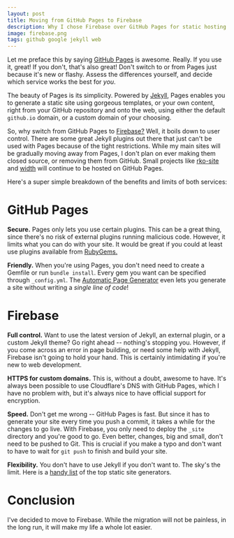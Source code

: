 ```yaml
---
layout: post
title: Moving from GitHub Pages to Firebase
description: Why I chose Firebase over GitHub Pages for static hosting.
image: firebase.png
tags: github google jekyll web
---
```


Let me preface this by saying [GitHub Pages](https://pages.github.com) is awesome. Really. If you use it, great! If you don't, that's also great! Don't switch to or from Pages just because it's new or flashy. Assess the differences yourself, and decide which service works the best for _you_.

The beauty of Pages is its simplicity. Powered by [Jekyll](https://jekyllrb.com), Pages enables you to generate a static site using gorgeous templates, or your own content, right from your GitHub repository and onto the web, using either the default `github.io` domain, or a custom domain of your choosing.

So, why switch from GitHub Pages to [Firebase?](https://firebase.google.com) Well, it boils down to user control. There are some great Jekyll plugins out there that just can't be used with Pages because of the tight restrictions. While my main sites will be gradually moving away from Pages, I don't plan on ever making them closed source, or removing them from GitHub. Small projects like [rko-site](https://github.com/citrusui/rko-site) and [width](https://github.com/citrusui/width) will continue to be hosted on GitHub Pages.

<null></null>

Here's a super simple breakdown of the benefits and limits of both services:

# GitHub Pages

**Secure.** Pages only lets you use certain plugins. This can be a great thing, since there's no risk of external plugins running malicious code. However, it limits what you can do with your site. It would be great if you could at least use plugins available from [RubyGems.](https://rubygems.org)

**Friendly.** When you're using Pages, you don't need need to create a Gemfile or run `bundle install`. Every gem you want can be specified through `_config.yml`. The [Automatic Page Generator](https://help.github.com/articles/creating-pages-with-the-automatic-generator/) even lets you generate a site without writing a _single line of code_!

# Firebase

**Full control.** Want to use the latest version of Jekyll, an external plugin, or a custom Jekyll theme? Go right ahead -- nothing's stopping you. However, if you come across an error in page building, or need some help with Jekyll, Firebase isn't going to hold your hand. This is certainly intimidating if you're new to web development.

**HTTPS for custom domains.** This is, without a doubt, awesome to have. It's always been possible to use Cloudflare's DNS with GitHub Pages, which I have no problem with, but it's always nice to have official support for encryption.

**Speed.** Don't get me wrong -- GitHub Pages is fast. But since it has to generate your site every time you push a commit, it takes a while for the changes to go live. With Firebase, you only need to deploy the `_site` directory and you're good to go. Even better, changes, big and small, don't need to be pushed to Git. This is crucial if you make a typo and don't want to have to wait for `git push` to finish and build your site.

**Flexibility.** You don't have to use Jekyll if you don't want to. The sky's the limit. Here is a [handy list](https://www.staticgen.com) of the top static site generators.

# Conclusion

I've decided to move to Firebase. While the migration will not be painless, in the long run, it will make my life a whole lot easier.
